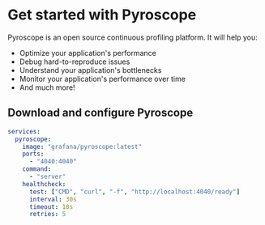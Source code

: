 # Get started with Pyroscope

Pyroscope is an open source continuous profiling platform. It will help you:

- Optimize your application's performance
- Debug hard-to-reproduce issues
- Understand your application's bottlenecks
- Monitor your application's performance over time
- And much more!

## Download and configure Pyroscope

```yaml
services:
  pyroscope:
    image: "grafana/pyroscope:latest"
    ports:
      - "4040:4040"
    command:
      - "server"
    healthcheck:
      test: ["CMD", "curl", "-f", "http://localhost:4040/ready"]
      interval: 30s
      timeout: 10s
      retries: 5
```
